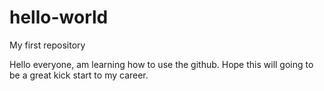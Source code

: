 # hello-world
My first repository

Hello everyone, am learning how to use the github. Hope this will going to be a great kick start to my career.
